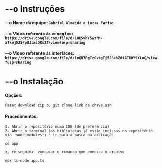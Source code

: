

# --o Instruções
#### --o Nome da equipe: `Gabriel Almeida e Lucas Farias`
#### --o Vídeo referente às exceções: `https://drive.google.com/file/d/10D5vhY5wzPM-aTkej0JSFpUJsasDRsZT/view?usp=sharing`
#### --o Vídeo referente às interfaces: `https://drive.google.com/file/d/1nQB7PgTzGstgTj5J9ahZdtGTN0Y9XLoQ/view?usp=sharing`

# --o Instalação
#### Opções: 
`Fazer download zip ou git clone link da chave ssh`
#### Procedimentos:
`1. Abrir o repositório numa IDE (de preferência)`
<br>
`2. Abrir o terminal (as bibliotecas já estão inclusas no repositório via "node_modules") e ir para a pasta da aplicação`
```
cd app
```
`3. Em seguida, executar o comando que executa o arquivo`
```
npx ts-node app.ts
```
